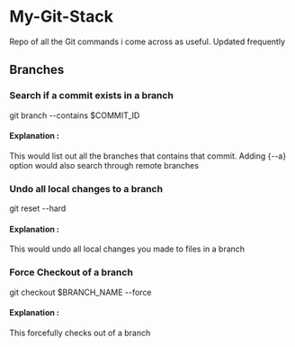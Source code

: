 # My-Git-Stack
Repo of all the Git commands i come across as useful. Updated frequently


## Branches

### Search if a commit exists in a branch
git branch --contains $COMMIT_ID
#### Explanation : 
This would list out all the branches that contains that commit. Adding {--a} option would also search through remote branches

### Undo all local changes to a branch
git reset --hard
#### Explanation : 
This would undo all local changes you made to files in a branch

### Force Checkout of a branch
git checkout $BRANCH_NAME --force
#### Explanation : 
This forcefully checks out of a branch

